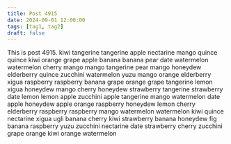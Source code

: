 ```yaml
---
title: Post 4915
date: 2024-09-01 12:00:00
tags: [tag1, tag2]
draft: false
---
```

This is post 4915.
kiwi
tangerine
tangerine
apple
nectarine
mango
quince
quince
kiwi
orange
grape
apple
banana
banana
pear
date
watermelon
watermelon
cherry
mango
mango
tangerine
pear
mango
honeydew
elderberry
quince
zucchini
watermelon
yuzu
mango
orange
elderberry
xigua
raspberry
raspberry
banana
grape
orange
grape
tangerine
lemon
xigua
honeydew
mango
cherry
honeydew
strawberry
tangerine
strawberry
date
lemon
lemon
apple
zucchini
apple
tangerine
mango
watermelon
date
apple
honeydew
apple
orange
raspberry
honeydew
lemon
cherry
elderberry
raspberry
raspberry
mango
watermelon
watermelon
kiwi
quince
nectarine
xigua
ugli
banana
cherry
kiwi
strawberry
banana
honeydew
fig
banana
raspberry
yuzu
zucchini
nectarine
date
strawberry
cherry
zucchini
grape
orange
kiwi
orange
watermelon
